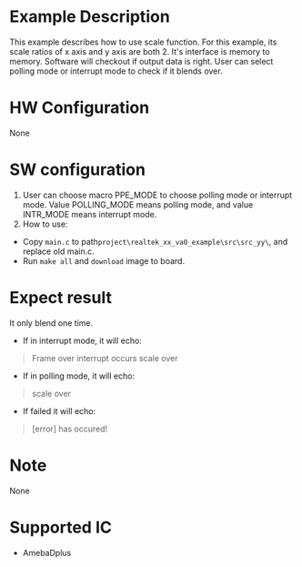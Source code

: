 #  Example Description
This example describes how to use scale function. For this example, its scale ratios of x axis and y axis are both 2. It's interface is memory to memory. Software will checkout if output data is right. User can select polling mode or interrupt mode to check if it blends over.

# HW Configuration

None

#  SW configuration

1. User can choose macro PPE_MODE to choose polling mode or interrupt mode. Value POLLING_MODE means polling mode, and value INTR_MODE means interrupt mode.
2. How to use:
* Copy `main.c` to path`project\realtek_xx_va0_example\src\src_yy\`, and replace old main.c.
* Run `make all` and `download` image to board.

#  Expect result

It only blend one time. 
- If in interrupt mode, it will echo:
> Frame over interrupt occurs
> scale over 

- If in polling mode, it will echo:
> scale over

- If failed it will echo:
> [error] has occured!

#  Note

None

#  Supported IC

* AmebaDplus


